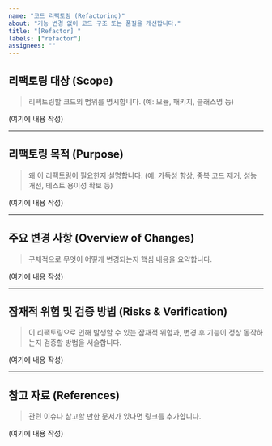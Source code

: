 ```yaml
---
name: "코드 리팩토링 (Refactoring)"
about: "기능 변경 없이 코드 구조 또는 품질을 개선합니다."
title: "[Refactor] "
labels: ["refactor"]
assignees: ""
---
```


## 리팩토링 대상 (Scope)
> 리팩토링할 코드의 범위를 명시합니다. (예: 모듈, 패키지, 클래스명 등)

(여기에 내용 작성)

---

## 리팩토링 목적 (Purpose)
> 왜 이 리팩토링이 필요한지 설명합니다. (예: 가독성 향상, 중복 코드 제거, 성능 개선, 테스트 용이성 확보 등)

(여기에 내용 작성)

---

## 주요 변경 사항 (Overview of Changes)
> 구체적으로 무엇이 어떻게 변경되는지 핵심 내용을 요약합니다.

(여기에 내용 작성)

---

## 잠재적 위험 및 검증 방법 (Risks & Verification)
> 이 리팩토링으로 인해 발생할 수 있는 잠재적 위험과, 변경 후 기능이 정상 동작하는지 검증할 방법을 서술합니다.

(여기에 내용 작성)

---

## 참고 자료 (References)
> 관련 이슈나 참고할 만한 문서가 있다면 링크를 추가합니다.

(여기에 내용 작성)
